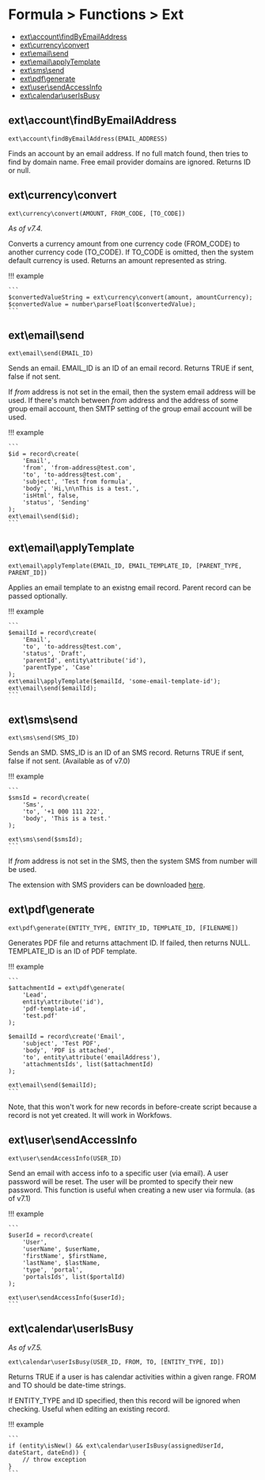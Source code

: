 # Formula > Functions > Ext

* [ext\account\findByEmailAddress](#extaccountfindbyemailaddress)
* [ext\currency\convert](#extcurrencyconvert)
* [ext\email\send](#extemailsend)
* [ext\email\applyTemplate](#extemailapplytemplate)
* [ext\sms\send](#extsmssend)
* [ext\pdf\generate](#extpdfgenerate)
* [ext\user\sendAccessInfo](#extusersendaccessinfo)
* [ext\calendar\userIsBusy](#extcalendaruserisbusy)

## ext\account\findByEmailAddress

`ext\account\findByEmailAddress(EMAIL_ADDRESS)`

Finds an account by an email address. If no full match found, then tries to find by domain name.
Free email provider domains are ignored. Returns ID or null.

## ext\currency\convert

`ext\currency\convert(AMOUNT, FROM_CODE, [TO_CODE])`

*As of v7.4.*

Converts a currency amount from one currency code (FROM_CODE) to another currency code (TO_CODE). If TO_CODE is omitted, then
the system default currency is used. Returns an amount represented as string.

!!! example

    ```
    $convertedValueString = ext\currency\convert(amount, amountCurrency);
    $convertedValue = number\parseFloat($convertedValue);
    ```

## ext\email\send

`ext\email\send(EMAIL_ID)`

Sends an email. EMAIL_ID is an ID of an email record. Returns TRUE if sent, false if not sent.

If *from* address is not set in the email, then the system email address will be used. If there's match between *from* address and 
the address of some group email account, then SMTP setting of the group email account will be used.

!!! example

    ```
    $id = record\create(
        'Email',
        'from', 'from-address@test.com',
        'to', 'to-address@test.com',
        'subject', 'Test from formula',
        'body', 'Hi,\n\nThis is a test.',
        'isHtml', false,
        'status', 'Sending'
    );
    ext\email\send($id);
    ```

## ext\email\applyTemplate

`ext\email\applyTemplate(EMAIL_ID, EMAIL_TEMPLATE_ID, [PARENT_TYPE, PARENT_ID])`

Applies an email template to an existng email record. Parent record can be passed optionally.

!!! example

    ```
    $emailId = record\create(
        'Email',
        'to', 'to-address@test.com',
        'status', 'Draft',
        'parentId', entity\attribute('id'),
        'parentType', 'Case'
    );
    ext\email\applyTemplate($emailId, 'some-email-template-id');
    ext\email\send($emailId);
    ```

## ext\sms\send

`ext\sms\send(SMS_ID)`

Sends an SMD. SMS_ID is an ID of an SMS record. Returns TRUE if sent, false if not sent. (Available as of v7.0)

!!! example

    ```
    $smsId = record\create(
        'Sms',
        'to', '+1 000 111 222',
        'body', 'This is a test.'
    );

    ext\sms\send($smsId);
    ```

If *from* address is not set in the SMS, then the system SMS from number will be used.

The extension with SMS providers can be downloaded [here](https://github.com/espocrm/ext-sms-providers/releases).

## ext\pdf\generate

`ext\pdf\generate(ENTITY_TYPE, ENTITY_ID, TEMPLATE_ID, [FILENAME])`

Generates PDF file and returns attachment ID. If failed, then returns NULL. TEMPLATE_ID is an ID of PDF template.

!!! example

    ```
    $attachmentId = ext\pdf\generate(
        'Lead',
        entity\attribute('id'),
        'pdf-template-id',
        'test.pdf'
    );

    $emailId = record\create('Email',
        'subject', 'Test PDF',
        'body', 'PDF is attached',
        'to', entity\attribute('emailAddress'),
        'attachmentsIds', list($attachmentId)
    );

    ext\email\send($emailId);
    ```

Note, that this won't work for new records in before-create script because a record is not yet created. It will work in Workfows.

## ext\user\sendAccessInfo

`ext\user\sendAccessInfo(USER_ID)`

Send an email with access info to a specific user (via email). A user password will be reset. The user will be promted to specify their 
new password. This function is useful when creating a new user via formula. (as of v7.1)

!!! example

    ```
    $userId = record\create(
        'User',
        'userName', $userName,
        'firstName', $firstName,
        'lastName', $lastName,
        'type', 'portal',
        'portalsIds', list($portalId)
    );

    ext\user\sendAccessInfo($userId);
    ```
    
## ext\calendar\userIsBusy

*As of v7.5.*

`ext\calendar\userIsBusy(USER_ID, FROM, TO, [ENTITY_TYPE, ID])`

Returns TRUE if a user is has calendar activities within a given range. FROM and TO should be date-time strings.

If ENTITY_TYPE and ID specified, then this record will be ignored when checking. Useful when editing an existing record.

!!! example

    ```
    if (entity\isNew() && ext\calendar\userIsBusy(assignedUserId, dateStart, dateEnd)) {
        // throw exception
    }
    ```
